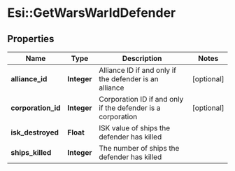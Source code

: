 # Esi::GetWarsWarIdDefender

## Properties
Name | Type | Description | Notes
------------ | ------------- | ------------- | -------------
**alliance_id** | **Integer** | Alliance ID if and only if the defender is an alliance | [optional] 
**corporation_id** | **Integer** | Corporation ID if and only if the defender is a corporation | [optional] 
**isk_destroyed** | **Float** | ISK value of ships the defender has killed | 
**ships_killed** | **Integer** | The number of ships the defender has killed | 


